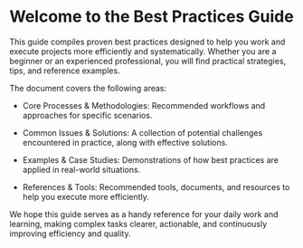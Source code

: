 # Welcome to the Best Practices Guide

This guide compiles proven best practices designed to help you work and execute projects more efficiently and systematically. Whether you are a beginner or an experienced professional, you will find practical strategies, tips, and reference examples.

The document covers the following areas:

- Core Processes & Methodologies: Recommended workflows and approaches for specific scenarios.

- Common Issues & Solutions: A collection of potential challenges encountered in practice, along with effective solutions.

- Examples & Case Studies: Demonstrations of how best practices are applied in real-world situations.

- References & Tools: Recommended tools, documents, and resources to help you execute more efficiently.

We hope this guide serves as a handy reference for your daily work and learning, making complex tasks clearer, actionable, and continuously improving efficiency and quality.